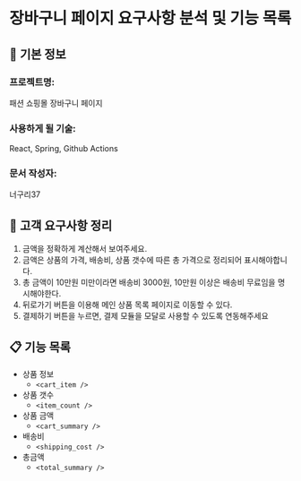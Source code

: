 # 장바구니 페이지 요구사항 분석 및 기능 목록

## 📌 기본 정보
### 프로젝트명: 
패션 쇼핑몰 장바구니 페이지

### 사용하게 될 기술: 
React, Spring, Github Actions

### 문서 작성자: 
너구리37

## 📝 고객 요구사항 정리
1. 금액을 정확하게 계산해서 보여주세요.
2. 금액은 상품의 가격, 배송비, 상품 갯수에 따른 총 가격으로 정리되어 표시해야합니다.
3. 총 금액이 10만원 미만이라면 배송비 3000원, 10만원 이상은 배송비 무료임을 명시해야한다.
4. 뒤로가기 버튼을 이용해 메인 상품 목록 페이지로 이동할 수 있다.
5. 결제하기 버튼을 누르면, 결제 모듈을 모달로 사용할 수 있도록 연동해주세요

## 📋 기능 목록
- 상품 정보
  - `<cart_item />`
- 상품 갯수
  - `<item_count />`
- 상품 금액
  - `<cart_summary />`
- 배송비
  - `<shipping_cost />`
- 총금액
  - `<total_summary />`
